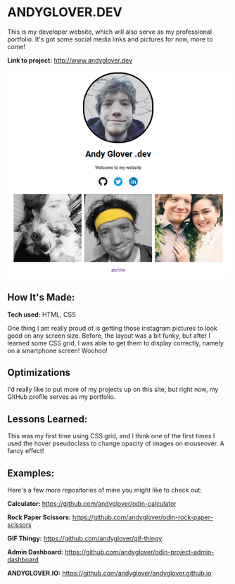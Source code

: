 # ANDYGLOVER.DEV
This is my developer website, which will also serve as my professional portfolio. It's got some social media links and pictures for now, more to come!

**Link to project:** http://www.andyglover.dev

![Thumbnail](./img/project-screenshot.png "screenshot of andyglover.dev")

## How It's Made:

**Tech used:** HTML, CSS

One thing I am really proud of is getting those instagram pictures to look good on any screen size. Before, the layout was a bit funky, but after I learned some CSS grid, I was able to get them to display correctly, namely on a smartphone screen! Woohoo!

## Optimizations

I'd really like to put more of my projects up on this site, but right now, my GitHub profile serves as my portfolio.

## Lessons Learned:

This was my first time using CSS grid, and I think one of the first times I used the hover pseudoclass to change opacity of images on mouseover. A fancy effect!

## Examples:
Here's a few more repositories of mine you might like to check out:

**Calculator:** https://github.com/andyglover/odin-calculator

**Rock Paper Scissors:** https://github.com/andyglover/odin-rock-paper-scissors

**GIF Thingy:** https://github.com/andyglover/gif-thingy

**Admin Dashboard:** https://github.com/andyglover/odin-project-admin-dashboard

**ANDYGLOVER.IO:** https://github.com/andyglover/andyglover.github.io